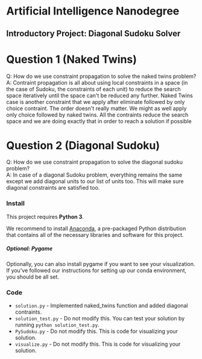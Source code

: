 # Artificial Intelligence Nanodegree
## Introductory Project: Diagonal Sudoku Solver

# Question 1 (Naked Twins)
Q: How do we use constraint propagation to solve the naked twins problem?  
A: Contraint propagation is all about using local constraints in a space (in the case of Sudoku, the constraints of each unit) to reduce the search space iteratively until the space can't be reduced any further. Naked Twins case is another constraint that we apply after eliminate followed by only choice contraint. The order doesn't really matter. We might as well apply only choice followed by naked twins. All the contraints reduce the search space and we are doing exactly that in order to reach a solution if possible 

# Question 2 (Diagonal Sudoku)
Q: How do we use constraint propagation to solve the diagonal sudoku problem?  
A: In case of a diagonal Sudoku problem, everything remains the same except we add diagonal units to our list of units too. This will make sure diagonal constraints are satisfied too. 

### Install
This project requires **Python 3**.

We recommend to install [Anaconda](https://www.continuum.io/downloads), a pre-packaged Python distribution that contains all of the necessary libraries and software for this project. 

##### Optional: Pygame
Optionally, you can also install pygame if you want to see your visualization. If you've followed our instructions for setting up our conda environment, you should be all set.

### Code

* `solution.py` - Implemented naked_twins function and added diagonal contraints.
* `solution_test.py` - Do not modify this. You can test your solution by running `python solution_test.py`.
* `PySudoku.py` - Do not modify this. This is code for visualizing your solution.
* `visualize.py` - Do not modify this. This is code for visualizing your solution.
